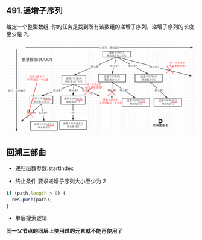 ## 491.递增子序列

给定一个整型数组, 你的任务是找到所有该数组的递增子序列，递增子序列的长度至少是 2。

![这是图片](./1.png)

## 回溯三部曲

- 递归函数参数:startIndex

- 终止条件
  要求递增子序列大小至少为 2

```js
if (path.length > 0) {
  res.push(path);
}
```

- 单层搜索逻辑

**同一父节点的同层上使用过的元素就不能再使用了**

```js

```
